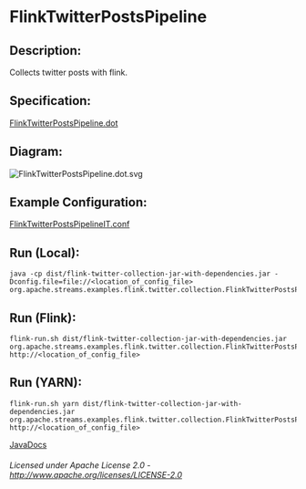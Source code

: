 FlinkTwitterPostsPipeline
=========================

Description:
-----------------

Collects twitter posts with flink.

Specification:
-----------------

[FlinkTwitterPostsPipeline.dot](FlinkTwitterPostsPipeline.dot "FlinkTwitterPostsPipeline.dot" )

Diagram:
-----------------

![FlinkTwitterPostsPipeline.dot.svg](./FlinkTwitterPostsPipeline.dot.svg)

Example Configuration:
----------------------

[FlinkTwitterPostsPipelineIT.conf](FlinkTwitterPostsPipelineIT.conf "FlinkTwitterPostsPipelineIT.conf" )

Run (Local):
------------

    java -cp dist/flink-twitter-collection-jar-with-dependencies.jar -Dconfig.file=file://<location_of_config_file> org.apache.streams.examples.flink.twitter.collection.FlinkTwitterPostsPipeline

Run (Flink):
------------

    flink-run.sh dist/flink-twitter-collection-jar-with-dependencies.jar org.apache.streams.examples.flink.twitter.collection.FlinkTwitterPostsPipeline http://<location_of_config_file> 

Run (YARN):
-----------

    flink-run.sh yarn dist/flink-twitter-collection-jar-with-dependencies.jar org.apache.streams.examples.flink.twitter.collection.FlinkTwitterPostsPipeline http://<location_of_config_file> 

[JavaDocs](apidocs/index.html "JavaDocs")

###### Licensed under Apache License 2.0 - http://www.apache.org/licenses/LICENSE-2.0